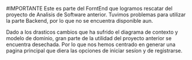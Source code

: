 #IMPORTANTE
Este es parte del ForntEnd que logramos rescatar del proyecto de Analisis de Software anterior. Tuvimos problemas para utilizar la parte Backend, por lo que no se encuentra disponible aun. 

Dado a los drasticos cambios que ha sufrido el diagrama de contexto y modelo de dominio, gran parte de la utilidad del proyecto anterior se encuentra desechada. Por lo que nos hemos centrado en generar una pagina principal que diera las opciones de iniciar sesíon y de registrarse.

